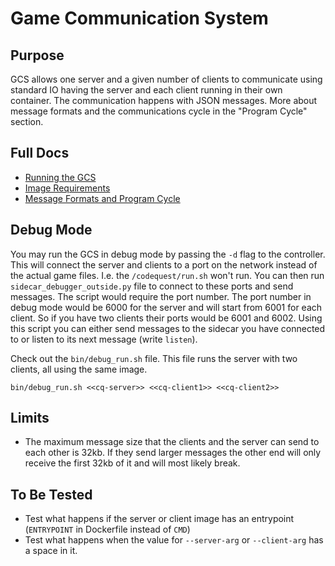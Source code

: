 # Game Communication System

## Purpose
GCS allows one server and a given number of clients to communicate using standard IO having the server and each client
running in their own container. The communication happens with JSON messages. More about message formats and the
communications cycle in the "Program Cycle" section.

## Full Docs

- [Running the GCS](docs/running_the_gcs.md)
- [Image Requirements](docs/image_requirements.md)
- [Message Formats and Program Cycle](docs/interface.md)

## Debug Mode

You may run the GCS in debug mode by passing the `-d` flag to the controller. This will connect the server and clients
to a port on the network instead of the actual game files. I.e. the `/codequest/run.sh` won't run. You can then run
`sidecar_debugger_outside.py` file to connect to these ports and send messages. The script would require the port
number. The port number in debug mode would be 6000 for the server and will start from 6001 for each client. So if you
have two clients their ports would be 6001 and 6002. Using this script you can either send messages to the sidecar
you have connected to or listen to its next message (write `listen`).

Check out the `bin/debug_run.sh` file. This file runs the server with two clients, all using the same image.
```
bin/debug_run.sh <<cq-server>> <<cq-client1>> <<cq-client2>>
```

## Limits
- The maximum message size that the clients and the server can send to each other is 32kb. If they send larger messages
the other end will only receive the first 32kb of it and will most likely break.

## To Be Tested
- Test what happens if the server or client image has an entrypoint (`ENTRYPOINT` in Dockerfile instead of `CMD`)
- Test what happens when the value for `--server-arg` or `--client-arg` has a space in it.
